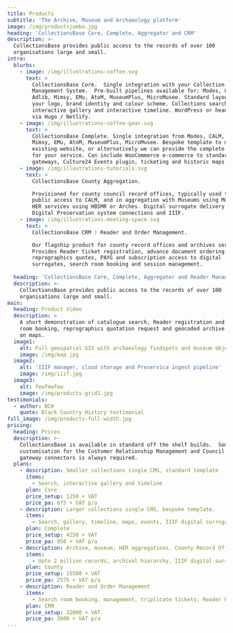 ```yaml
---
title: Products
subtitle: 'The Archive, Museum and Archaeology platform'
image: /img/productsjumbo.jpg
heading: 'CollectionsBase Core, Complete, Aggregator and CRM'
description: >-
  CollectionsBase provides public access to the records of over 100
  organisations large and small.
intro:
  blurbs:
    - image: /img/illustrations-coffee.svg
      text: >
        CollectionsBase Core.  Single integration with your Collection
        Management System.  Pre-built pipelines available for: Modes, CALM,
        Adlib, Mimsy, EMu, AtoM, MuseumPlus, MicroMusee. Standard layout, with
        your logo, brand identity and colour scheme. Collections search listing,
        interactive gallery and interactive timeline. WordPress or headless CMS
        via Hugo / Netlify.
    - image: /img/illustrations-coffee-gear.svg
      text: >
        CollectionsBase Complete. Single integration from Modes, CALM, Adlib,
        Mimsy, EMu, AtoM, MuseumPlus, MicroMusee. Bespoke template to match your
        existing website, or alternatively we can provide the complete solution
        for your service. Can include WooCommerce e-commerce to standard
        gateways, Culture24 Events plugin, ticketing and historic maps.
    - image: /img/illustrations-tutorials.svg
      text: >
        CollectionsBase County Aggregation.  

        Provisioned for county council record offices, typically used to provide
        public access to CALM, and in aggregation with Museums using Modes and
        HER services using HBSMR or Arches. Digital surrogate delivery using
        Digital Preservation system connections and IIIF.
    - image: /img/illustrations-meeting-space.svg
      text: >
        CollectionsBase CRM : Reader and Order Management.

        Our flagship product for county record offices and archives services. 
        Provides Reader ticket registration, advance document ordering,
        reprographics quotes, PAYG and subscription access to digital
        surrogates, search room booking and session management.
         
  heading: 'CollectionsBase Core, Complete, Aggregator and Reader Management'
  description: >-
    CollectionsBase provides public access to the records of over 100
    organisations large and small.
main:
  heading: Product Video
  description: >
    A short demonstration of catalogue search, Reader registration and search
    room booking, reprographics quotation request and geocoded archive records
    on maps.
  image1:
    alt: Full geospatial GIS with archaeology findspots and museum objects
    image: /img/map.jpg
  image2:
    alt: 'IIIF manager, cloud storage and Preservica ingest pipeline'
    image: /img/iiif.jpg
  image3:
    alt: fewfewfew
    image: /img/products-grid1.jpg
testimonials:
  - author: BCH
    quote: Black Country History testimonial
full_image: /img/products-full-width.jpg
pricing:
  heading: Prices
  description: >-
    CollectionsBase is available in standard off the shelf builds.  Some
    customisation for the Customer Relationship Management and Council Payment
    gateway connectors is always required.
  plans:
    - description: Smaller collections single CMS, standard template
      items:
        - Search, interactive gallery and timeline
      plan: Core
      price_setup: 1250 + VAT
      price_pa: 675 + VAT p/a
    - description: Larger collections single CMS, bespoke template.
      items:
        - Search, gallery, timeline, maps, events, IIIF digital surrogates
      plan: Complete
      price_setup: 4250 + VAT
      price_pa: 950 + VAT p/a
    - description: Archive, museum, HER aggregations. County Record Offices
      items:
        - Upto 2 million records, archival hierarchy, IIIF digital surrogates, e-commerce reprographics; Civica and Capita gateways. Can be purchased via G-Cloud
      plan: County
      price_setup: 15500 + VAT
      price_pa: 2575 + VAT p/a
    - description: Reader and Order Management
      items:
        - Search room booking, management, triplicate tickets; Reader Registration and ARA card integration, quotes and PAYG/subscription access to surrogates. Can be purchased via G-Cloud 
      plan: CRM
      price_setup: 32000 + VAT
      price_pa: 3000 + VAT p/a
---
```


